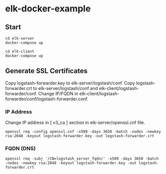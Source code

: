 # elk-docker-example

## Start
```shell
cd elk-server
docker-compose up
```

```shell
cd elk-client
docker-compose up
```

## Generate SSL Certificates

Copy logstash-forwarder.key to elk-server/logstash/conf.
Copy logstash-forwarder.crt to elk-server/logstash/conf and elk-client/logstash-forwarder/conf.
Change IP/FQDN in elk-client/logstash-forwarder/conf/logstash-forwarder.conf.

### IP Address
Change IP address in [ v3_ca ] section in elk-server/openssl.cnf file.
```shell
openssl req -config openssl.cnf -x509 -days 3650 -batch -nodes -newkey rsa:2048 -keyout logstash-forwarder.key -out logstash-forwarder.crt
```

### FQDN (DNS)
```shell
openssl req -subj '/CN=logstash_server_fqdn/' -x509 -days 3650 -batch -nodes -newkey rsa:2048 -keyout logstash-forwarder.key -out logstash-forwarder.crt
```




